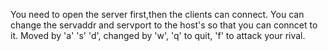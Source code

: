 You need to open the server first,then the clients can connect.
You can change the servaddr and servport to the host's so that you can conncet to it.
Moved by 'a' 's' 'd', changed by 'w', 'q' to quit, 'f' to attack your rival.  
